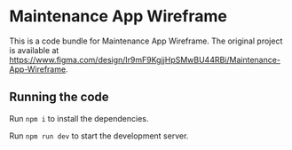 
  # Maintenance App Wireframe

  This is a code bundle for Maintenance App Wireframe. The original project is available at https://www.figma.com/design/Ir9mF9KgjjHpSMwBU44RBi/Maintenance-App-Wireframe.

  ## Running the code

  Run `npm i` to install the dependencies.

  Run `npm run dev` to start the development server.
  